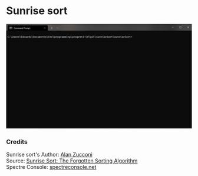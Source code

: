 # Sunrise sort

![alt](assets/Animation.gif)

### Credits<br>
Sunrise sort's Author: [Alan Zucconi](https://www.alanzucconi.com/)<br>
Source: [Sunrise Sort: The Forgotten Sorting Algorithm](https://www.alanzucconi.com/2021/08/21/sunrise-sort/)<br>
Spectre Console: [spectreconsole.net](https://spectreconsole.net/)
